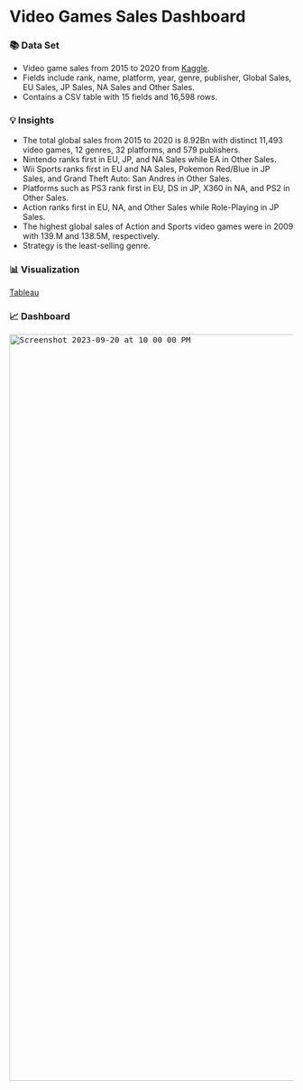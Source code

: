 # Video Games Sales Dashboard
### 📚 Data Set
- Video game sales from 2015 to 2020 from [Kaggle](https://zenodo.org/record/5898311#.Y9Y2K9JBwUE).
- Fields include rank, name, platform, year, genre, publisher, Global Sales, EU Sales, JP Sales, NA Sales and Other Sales.
- Contains a CSV table with 15 fields and 16,598 rows.

### 💡 Insights
- The total global sales from 2015 to 2020 is 8.92Bn with distinct 11,493 video games, 12 genres, 32 platforms, and 579 publishers.
- Nintendo ranks first in EU, JP, and NA Sales while EA in Other Sales. 
- Wii Sports ranks first in EU and NA Sales, Pokemon Red/Blue in JP Sales, and Grand Theft Auto: San Andres in Other Sales.
- Platforms such as PS3 rank first in EU, DS in JP, X360 in NA, and PS2 in Other Sales.
- Action ranks first in EU, NA, and Other Sales while Role-Playing in JP Sales. 
- The highest global sales of Action and Sports video games were in 2009 with 139.M and 138.5M, respectively.
- Strategy is the least-selling genre. 

### 📊 Visualization
[Tableau](https://public.tableau.com/views/VideoGameSales_16951310943360/Dashboard2?:language=en-US&:display_count=n&:origin=viz_share_link)

### 📈 Dashboard
<kbd><img width="1325" alt="Screenshot 2023-09-20 at 10 00 00 PM" src="https://github.com/ladycadavero/video-games-sales/assets/107175662/7d210188-b0b0-4960-8619-73a2141ca5d2"></kbd>
